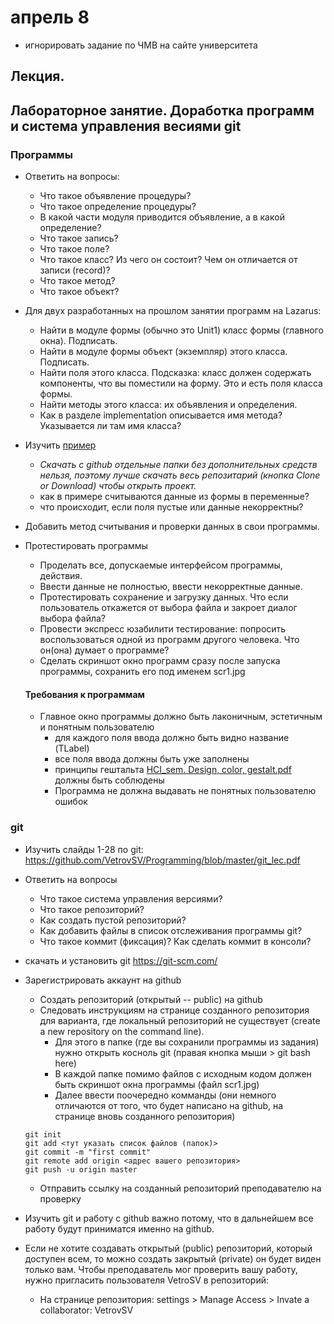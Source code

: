 # апрель 8

- игнорировать задание по ЧМВ на сайте университета

## Лекция.
<!-- - Конспект [Лекция UX](https://github.com/ivtipm/HCI/blob/master/HCI_lec_4.%20UX.pdf)
- слайды 39 и далее
- конспект можно сделать в электронном виде (или взять слайды лекции), добавить свои пометки и комментарии, затем распечатать добавив к своему бумажному конспекту
- изучить все приведённые в слайдах ссылки, дополнить конспект краткой информацией из ссылок
- Ответить на вопросы (на последних слайдах лекции) -->



## Лабораторное занятие. Доработка программ и система управления весиями git
### Программы
- Ответить на вопросы:
  - Что такое объявление процедуры?
  - Что такое определение процедуры?
  - В какой части модуля приводится объявление, а в какой определение?
  - Что такое запись?
  - Что такое поле?
  - Что такое класс? Из чего он состоит? Чем он отличается от записи (record)?
  - Что такое метод?
  - Что такое объект?


- Для двух разработанных на прошлом занятии программ на Lazarus:
  - Найти в модуле формы (обычно это Unit1) класс формы (главного окна). Подписать.
  - Найти в модуле формы объект (экземпляр) этого класса. Подписать.
  - Найти поля этого класса. Подсказка: класс должен содержать компоненты, что вы поместили на форму. Это и есть поля класса формы.
  - Найти методы этого класса: их объявления и определения.
  - Как в разделе implementation описывается имя метода? Указывается ли там имя класса?

- Изучить [пример](https://github.com/ivtipm/HCI/tree/master/1%20%D0%BA%D1%83%D1%80%D1%81/simple_gui_example2)
  - *Скачать с github отдельные папки без дополнительных средств нельзя, поэтому лучше скачать весь репозитарий (кнопка Clone or Download) чтобы открыть проект.*
  - как в примере считываются данные из формы в переменные?
  - что происходит, если поля пустые или данные некорректны?
- Добавить метод считывания и проверки данных в свои программы.
- Протестировать программы
  - Проделать все, допускаемые интерфейсом программы, действия.
  - Ввести данные не полностью, ввести некорректные данные.
  - Протестировать сохранение и загрузку данных. Что если пользователь откажется от выбора файла и закроет диалог выбора файла?
  - Провести экспресс юзабилити тестирование: попросить воспользоваться одной из программ другого человека. Что он(она) думает о программе?
  - Сделать скриншот окно программ сразу после запуска программы, сохранить его под именем scr1.jpg

  #### Требования к программам
  - Главное окно программы должно быть лаконичным, эстетичным и понятным пользователю
    - для каждого поля ввода должно быть видно название (TLabel)
    - все поля ввода должны быть уже заполнены
    - принципы гештальта [HCI_sem. Design, color, gestalt.pdf](https://github.com/ivtipm/HCI/blob/master/HCI_sem.%20Design%2C%20color%2C%20gestalt.pdf) должны быть соблюдены
    - Программа не должна выдавать не понятных пользователю ошибок

### git
  - Изучить слайды 1-28 по git: https://github.com/VetrovSV/Programming/blob/master/git_lec.pdf
  - Ответить на вопросы
    - Что такое система управления версиями?
    - Что такое репозиторий?
    - Как создать пустой репозиторий?
    - Как добавить файлы в список отслеживания программы git?
    - Что такое коммит (фиксация)? Как сделать коммит в консоли?

- скачать и установить git https://git-scm.com/
- Зарегистрировать аккаунт на github
  - Создать репозиторий (открытый -- public) на github
  - Следовать инструкциям на странице созданного репозитория для варианта, где локальный репозиторий не существует (create a new repository on the command line).
    - Для этого в папке (где вы сохранили программы из задания) нужно открыть косноль git (правая кнопка мыши > git bash here)
    - В каждой папке помимо файлов с исходным кодом должен быть скриншот окна программы (файл scr1.jpg)
    - Далее ввести поочередно комманды (они немного отличаются от того, что будет написано на github, на странице вновь созданного репозитория)

  ```
  git init
  git add <тут указать список файлов (папок)>
  git commit -m "first commit"
  git remote add origin <адрес вашего репозитория>
  git push -u origin master
  ```
  - Отправить ссылку на созданный репозиторий преподавателю на проверку


- Изучить git и работу с github важно потому, что в дальнейшем все работу будут приниматся именно на github.
- Если не хотите создавать открытый (public) репозиторий, который доступен всем, то можно создать закрытый (private) он будет виден только вам. Чтобы преподаватель мог проверить вашу работу, нужно пригласить пользователя VetroSV в репозиторий:
  - На странице репозитория: settings > Manage Access > Invate a collaborator: VetrovSV
